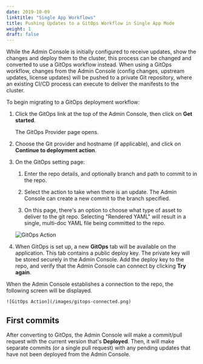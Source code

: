 ```yaml
---
date: 2019-10-09
linktitle: "Single App Workflows"
title: Pushing Updates to a GitOps Workflow in Single App Mode
weight: 1
draft: false
---
```


While the Admin Console is initially configured to receive updates, show the changes and deploy them to the cluster, this process can be changed and converted to use a GitOps workflow instead.
When using a GitOps workflow, changes from the Admin Console (config changes, upstream updates, license updates) will be pushed to a private Git repository, where an existing CI/CD process can execute to deliver the manifests to the cluster.

To begin migrating to a GitOps deployment workflow:

1. Click the GitOps link at the top of the Admin Console, then click on **Get started**.

    The GitOps Provider page opens.

1. Choose the Git provider and hostname (if applicable), and click on **Continue to deployment action**.

1. On the GitOps setting page:

    1. Enter the repo details, and optionally branch and path to commit to in the repo.

    1. Select the action to take when there is an update. The Admin Console can create a new commit to the branch specified.

    1. On this page, there's an option to choose what type of asset to deliver to the git repo. Selecting "Rendered YAML" will result in a single, multi-doc YAML file being committed to the repo.

    ![GitOps Action](/images/gitops-action.png)

1. When GitOps is set up, a new **GitOps** tab will be available on the application. This tab contains a public deploy key. The private key will be stored securely in the Admin Console. Add the deploy key to the repo, and verify that the Admin Console can connect by clicking **Try again**.

When the Admin Console establishes a connection to the repo, the following screen will be displayed.

    ![GitOps Action](/images/gitops-connected.png)

## First commits

After converting to GitOps, the Admin Console will make a commit/pull request with the current version that's **Deployed**.
Then, it will make separate commits (or a single pull request) with any pending updates that have not been deployed from the Admin Console.
